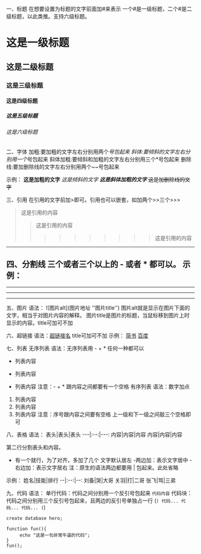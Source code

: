 
一、标题
在想要设置为标题的文字前面加#来表示
一个#是一级标题，二个#是二级标题，以此类推。支持六级标题。
# 这是一级标题
## 这是二级标题
### 这是三级标题
#### 这是四级标题
##### 这是五级标题
###### 这是六级标题

二、字体
加粗:要加粗的文字左右分别用两个*号包起来
斜体:要倾斜的文字左右分别用一个*号包起来
斜体加粗:要倾斜和加粗的文字左右分别用三个*号包起来
删除线:要加删除线的文字左右分别用两个~~号包起来

示例：
**这是加粗的文字**
*这是倾斜的文字*
***这是斜体加粗的文字***
~~这是加删除线的文字~~

三、引用
在引用的文字前加>即可。引用也可以嵌套，如加两个>>三个>>>
>这是引用的内容
>>这是引用的内容
>>>>>>>>>>这是引用的内容
---
四、分割线
三个或者三个以上的 - 或者 * 都可以。
示例：
---
----
***
*****
五、图片
语法：
![图片alt](图片地址 ''图片title'')
图片alt就是显示在图片下面的文字，相当于对图片内容的解释。
图片title是图片的标题，当鼠标移到图片上时显示的内容。title可加可不加

六、超链接
语法：[超链接名](超链接地址 "超链接title")
title可加可不加
示例：
[简书](http://jianshu.com)
[百度](http://baidu.com)

七、列表
无序列表
语法：无序列表用 - + * 任何一种都可以
- 列表内容
+ 列表内容
* 列表内容
注意：- + * 跟内容之间都要有一个空格
有序列表
语法：数字加点
1. 列表内容
2. 列表内容
3. 列表内容
注意：序号跟内容之间要有空格
上一级和下一级之间敲三个空格即可

八、表格
语法：
表头|表头|表头
---|:--:|---:
内容|内容|内容
内容|内容|内容

第二行分割表头和内容。
- 有一个就行，为了对齐，多加了几个
文字默认居左
-两边加：表示文字居中
-右边加：表示文字居右
注：原生的语法两边都要用 | 包起来。此处省略

示例：
姓名|技能|排行
--|:--:|--:
刘备|哭|大哥
关羽|打|二哥
张飞|骂|三弟

九、代码
语法：
单行代码：代码之间分别用一个反引号包起来
    `代码内容`
代码块：代码之间分别用三个反引号包起来，且两边的反引号单独占一行
(```)
  代码...
  代码...
  代码...
(```)

`create database hero;`
```
function fun(){
     echo "这是一句非常牛逼的代码";
}
fun();
```


